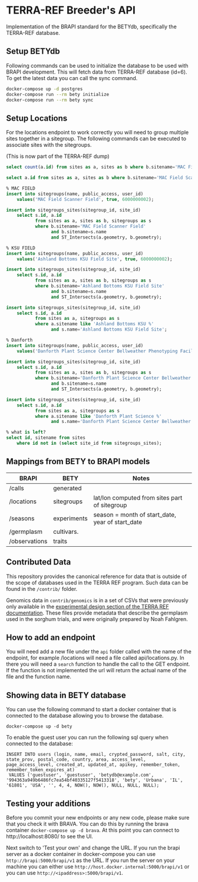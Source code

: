 # TERRA-REF Breeder's API

Implementation of the BRAPI standard for the BETYdb, specifically the
TERRA-REF database.

## Setup BETYdb

Following commands can be used to initialize the database to be used 
with BRAPI development. This will fetch data from TERRA-REF database
(id=6). To get the latest data you can call the sync command.

```bash
docker-compose up -d postgres
docker-compose run --rm bety initialize
docker-compose run --rm bety sync
```

## Setup Locations

For the locations endpoint to work correctly you will need to group
multiple sites together in a sitegroup. The following commands can
be executed to associate sites with the sitegroups.

(This is now part of the TERRA-REF dump)

```sql
select count(a.id) from sites as a, sites as b where b.sitename='MAC Field Scanner Field' and ST_Intersects(a.geometry, b.geometry);

select a.id from sites as a, sites as b where b.sitename='MAC Field Scanner Field' and ST_Intersects(a.geometry, b.geometry);

% MAC FIELD
insert into sitegroups(name, public_access, user_id) 
    values('MAC Field Scanner Field', true, 6000000002);

insert into sitegroups_sites(sitegroup_id, site_id)
    select s.id, a.id 
           from sites as a, sites as b, sitegroups as s
           where b.sitename='MAC Field Scanner Field'
                 and b.sitename=s.name 
                 and ST_Intersects(a.geometry, b.geometry);

% KSU FIELD
insert into sitegroups(name, public_access, user_id)
    values('Ashland Bottoms KSU Field Site', true, 6000000002);

insert into sitegroups_sites(sitegroup_id, site_id) 
    select s.id, a.id 
           from sites as a, sites as b, sitegroups as s
           where b.sitename='Ashland Bottoms KSU Field Site' 
                 and b.sitename=s.name 
                 and ST_Intersects(a.geometry, b.geometry);

insert into sitegroups_sites(sitegroup_id, site_id) 
    select s.id, a.id 
           from sites as a, sitegroups as s
           where a.sitename like 'Ashland Bottoms KSU %'
                 and s.name='Ashland Bottoms KSU Field Site';

% Danforth
insert into sitegroups(name, public_access, user_id)
    values('Danforth Plant Science Center Bellweather Phenotyping Facility', true, 6000000002);

insert into sitegroups_sites(sitegroup_id, site_id)
    select s.id, a.id 
           from sites as a, sites as b, sitegroups as s
           where b.sitename='Danforth Plant Science Center Bellweather Phenotyping Facility'
                 and b.sitename=s.name 
                 and ST_Intersects(a.geometry, b.geometry);

insert into sitegroups_sites(sitegroup_id, site_id) 
    select s.id, a.id 
           from sites as a, sitegroups as s
           where a.sitename like 'Danforth Plant Science %'
                 and s.name='Danforth Plant Science Center Bellweather Phenotyping Facility'; 

% what is left?
select id, sitename from sites 
    where id not in (select site_id from sitegroups_sites);
```

## Mappings from BETY to BRAPI models

| BRAPI      | BETY        | Notes |
|------------|-------------|-------|
| /calls     | generated   |       |
| /locations | sitegroups  | lat/lon computed from sites part of sitegroup |
| /seasons   | experiments | season = month of start_date, year of start_date |
| /germplasm  | cultivars.  |       | 
| /observations | traits | |

## Contributed Data

This repository provides the canonical reference for data that is
outside of the scope of databases used in the TERRA REF program. Such
data can be found in the `/contrib/` folder. 

Genomics data in `contrib/genomics` is in a set of CSVs that were
previously only available in the [experimental design section of the
TERRA REF documentation](https://docs.terraref.org/scientific-objectives-and-experimental-design/experimental-design). These files provide metadata that describe the germplasm used in the sorghum trials, and were originally prepared by Noah Fahlgren. 

## How to add an endpoint

You will need add a new file under the `api` folder called with the
name of the endpoint, for example /locations will need a file called
api/locations.py. In there you will need a `search` function to
handle the call to the GET endpoint. If the function is not
implemented the url will return the actual name of the file and the
function name.

## Showing data in BETY database

You can use the following command to start a docker container that is connected to the database
allowing you to browse the database.

```
docker-compose up -d bety
```

To enable the guest user you can run the following sql query when
connected to the database:

```
INSERT INTO users (login, name, email, crypted_password, salt, city, state_prov, postal_code, country, area, access_level, page_access_level, created_at, updated_at, apikey, remember_token, remember_token_expires_at)
 VALUES ('guestuser', 'guestuser', 'betydb@example.com', '994363a949b6486fc7ea54bf40335127f5413318', 'bety', 'Urbana', 'IL', '61801', 'USA', '', 4, 4, NOW(), NOW(), NULL, NULL, NULL);
```

## Testing your additions

Before you commit your new endpoints or any new code, please make sure that you check it with
BRAVA. You can do this by running the brava container `docker-compose up -d brava`. At this point
you can connect to http://localhost:8080/ to see the UI.

Next switch to 'Test your own' and change the URL. If you run the brapi server as a docker
container in docker-compose you can use `http://brapi:5000/brapi/v1` as the URL. If you run
the server on your machine you can either use `http://host.docker.internal:5000/brapi/v1` or
you can use `http://<ipaddress>:5000/brapi/v1`.
